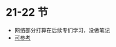 # 21-22 节
*  网络部分打算在后续专们学习，没做笔记
* [可参考](http://doraemonzzz.com/2021/10/16/2021-10-16-CMU-15-213-Intro-to-Computer-Systems-Lecture-21-to-Lecture-22/)